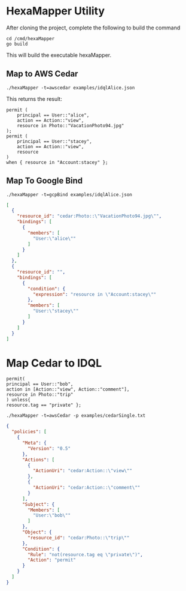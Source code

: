 # HexaMapper Utility

After cloning the project, complete the following to build the command

```shell
cd /cmd/hexaMapper
go build
```

This will build the executable hexaMapper.  


## Map to AWS Cedar

```shell
./hexaMapper -t=awscedar examples/idqlAlice.json
```

This returns the result:
```text
permit (
    principal == User::"alice",
    action == Action::"view",
    resource in Photo::"VacationPhoto94.jpg"
);
permit (
    principal == User::"stacey",
    action == Action::"view",
    resource
)
when { resource in "Account:stacey" };
```

## Map To Google Bind
```shell
./hexaMapper -t=gcpBind examples/idqlAlice.json
```

```json
[
  {
    "resource_id": "cedar:Photo::\"VacationPhoto94.jpg\"",
    "bindings": [
      {
        "members": [
          "User:\"alice\""
        ]
      }
    ]
  },
  {
    "resource_id": "",
    "bindings": [
      {
        "condition": {
          "expression": "resource in \"Account:stacey\""
        },
        "members": [
          "User:\"stacey\""
        ]
      }
    ]
  }
]
```

# Map Cedar to IDQL
```text
permit(
principal == User::"bob",
action in [Action::"view", Action::"comment"],
resource in Photo::"trip"
) unless{
resource.tag == "private" };
```

```shell
./hexaMapper -t=awsCedar -p examples/cedarSingle.txt
```

```json
{
  "policies": [
    {
      "Meta": {
        "Version": "0.5"
      },
      "Actions": [
        {
          "ActionUri": "cedar:Action::\"view\""
        },
        {
          "ActionUri": "cedar:Action::\"comment\""
        }
      ],
      "Subject": {
        "Members": [
          "User:\"bob\""
        ]
      },
      "Object": {
        "resource_id": "cedar:Photo::\"trip\""
      },
      "Condition": {
        "Rule": "not(resource.tag eq \"private\")",
        "Action": "permit"
      }
    }
  ]
}

```